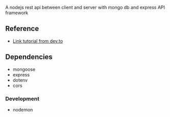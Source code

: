A nodejs rest api between client and server with mongo db and express API framework

## Reference

- [Link tutorial from dev.to](https://dev.to/byteslash/how-to-build-a-rest-api-using-nodejs-19ai)

## Dependencies

- mongoose
- express
- dotenv
- cors

### Development

- nodemon

